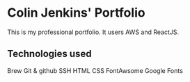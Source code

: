 # Colin Jenkins' Portfolio

This is my professional portfolio. It users AWS and ReactJS.

## Technologies used

  Brew
	Git & github
	SSH
	HTML
	CSS
	FontAwsome
	Google Fonts
